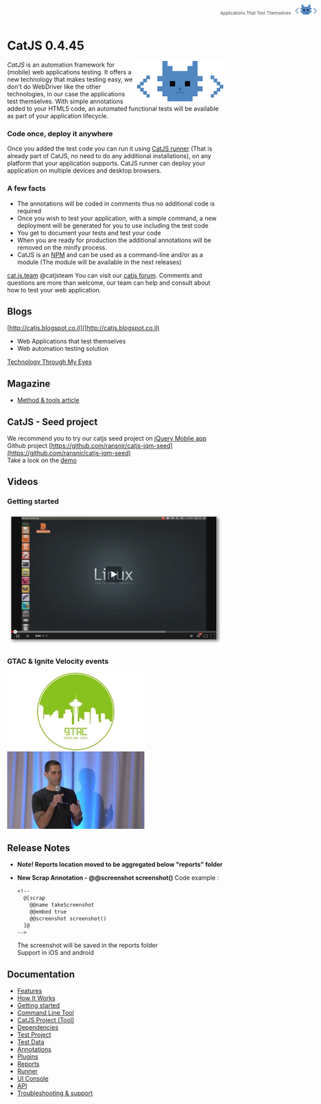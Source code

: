CatJS 0.4.45
==============

<img align="right" width="201" height="94" src="https://raw.githubusercontent.com/catjsteam/catjs/master/resources/images/Logo48x48-01.png">

*CatJS* is an automation framework for (mobile) web applications testing.
It offers a new technology that makes testing easy, we don't do WebDriver like the other technologies, in our case the applications test themselves.
With simple annotations added to your HTML5 code, an automated functional tests will be available as part of your application lifecycle.

### Code once, deploy it anywhere <br/>

Once you added the test code you can run it using [CatJS runner](https://www.npmjs.org/package/mobilerunner) (That is already part of CatJS, no need to do any additional installations), on any platform that your application supports.
CatJS runner can deploy your application on multiple devices and desktop browsers.

### A few facts

* The annotations will be coded in comments thus no additional code is required
* Once you wish to test your application, with a simple command, a new deployment will be generated for you to use including the test code
* You get to document your tests and test your code
* When you are ready for production the additional annotations will be removed on the minify process.
* CatJS is an [NPM](https://www.npmjs.org/) and can be used as a command-line and/or as a module (The module will be available in the next releases)

[cat.js.team](http://catjsteam.github.io/) @catjsteam
You can visit our [catjs forum](https://groups.google.com/forum/#!forum/catjs). Comments and questions are more than welcome, our team can help and consult about how to test your web application.
  

## Blogs
[http://catjs.blogspot.co.il](]http://catjs.blogspot.co.il)

* Web Applications that test themselves
* Web automation testing solution

[Technology Through My Eyes](http://mobilewebtesting.wordpress.com/2014/06/22/how-to-test-your-mobile-web-application-using-catjs-part-one)

## Magazine

* [Method & tools article](http://www.methodsandtools.com/tools/catjs.php)

## CatJS - Seed project

We recommend you to try our catjs seed project on [jQuery Moblie app](http://jquerymobile.com/)  
Github project [https://github.com/ransnir/catjs-jqm-seed](https://github.com/ransnir/catjs-jqm-seed)  
Take a look on the [demo](http://ransnir.github.io/cat-project/target/catexample/index.html)

## Videos

### Getting started
[![ScreenShot](https://raw.githubusercontent.com/catjsteam/catjs/master/resources/images/catjsyoutube-s.png)](https://t.co/vBgLx9tEFF)  

### GTAC & Ignite Velocity events
[![ScreenShot](https://raw.githubusercontent.com/catjsteam/catjs/master/resources/images/gtac.jpg)](https://www.youtube.com/watch?v=gGdDc5SlBq4) [![ScreenShot](https://raw.githubusercontent.com/catjsteam/catjs/master/resources/images/velocity.jpg)](https://www.youtube.com/watch?v=nRcKAFS-Gyg)

## Release Notes

* **Note! Reports location moved to be aggregated below "reports" folder** 
* **New Scrap Annotation - @@screenshot screenshot()**
  Code example :
  
      <!--
        @[scrap
          @@name takeScreenshot
          @@embed true
          @@screenshot screenshot()
        ]@
      -->
    
  The screenshot will be saved in the reports folder<br />
  Support in iOS and android


## Documentation

* [Features](http://catjsteam.github.io/docs/core/catjs_features.html)
* [How It Works](http://catjsteam.github.io/docs/core/how_it_works.html)
* [Getting started](http://catjsteam.github.io/docs/core/getting_started.html)
* [Command Line Tool](http://catjsteam.github.io/docs/core/cli.html)
* [CatJS Project (Tool)](http://catjsteam.github.io/docs/core/catjs_tool.html)
* [Dependencies](http://catjsteam.github.io/docs/core/dependencies.html)
* [Test Project](http://catjsteam.github.io/docs/core/test_project.html)
* [Test Data](http://catjsteam.github.io/docs/core/test_data.html)
* [Annotations](http://catjsteam.github.io/docs/core/annotations.html)
* [Plugins](http://catjsteam.github.io/docs/core/plugins.html)
* [Reports](http://catjsteam.github.io/docs/core/reports.html)
* [Runner](http://catjsteam.github.io/docs/core/runner.html)
* [UI Console](http://catjsteam.github.io/docs/core/ui_console.html)
* [API](http://catjsteam.github.io/docs/core/api.html)
* [Troubleshooting & support](http://catjsteam.github.io/docs/core/troubleshooting.html)


<br/>
<div style="position: fixed; padding: 10px; top: 0; right:0; width:100%; text-align:right; cursor:pointer;" onclick="window.location.href='http://catjsteam.github.io/docs/user_guide.html'" > <span style="position: relative; right: 10px; top: 10px; padding-top:10px; font-size:10px; color:#444444">Applications That Test Themselves</span> <img align="right" width="50" height="24" src="https://raw.githubusercontent.com/catjsteam/catjs/master/resources/images/Logo48x48-01.png"></div><script> (function(){ for(var els = document.getElementsByTagName ('a'), i = els.length; i--;) { var elt = els[i]; elt.setAttribute("target","_blank"); if (elt.href.lastIndexOf(".md") !== -1) {elt.href = elt.href.split(".md").join(".html") } } })(); </script> 
